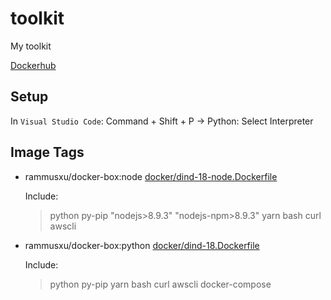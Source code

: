 # toolkit
My toolkit

[Dockerhub](https://hub.docker.com/r/rammusxu/docker-box)

## Setup
In `Visual Studio Code`:
Command + Shift + P -> Python: Select Interpreter


## Image Tags
- rammusxu/docker-box:node [docker/dind-18-node.Dockerfile](https://github.com/RammusXu/toolkit/blob/master/docker/dind-18-node.Dockerfile)

    Include: 
    > python py-pip "nodejs>8.9.3" "nodejs-npm>8.9.3" yarn bash curl awscli

- rammusxu/docker-box:python [docker/dind-18.Dockerfile](https://github.com/RammusXu/toolkit/blob/master/docker/dind-18.Dockerfile)

    Include:
    > python py-pip yarn bash curl awscli docker-compose